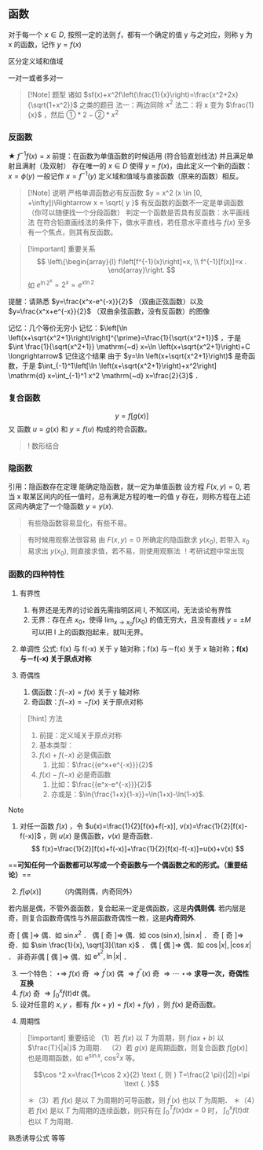 ## 函数
对于每一个 $x \in D$, 按照一定的法则 $f$，都有一个确定的值 y 与之对应，则称 y 为 x 的函数，记作 $y = f(x)$

区分定义域和值域

一对一或者多对一

> [!Note]  题型
> 诸如 $sf(x)+x^2f\left(\frac{1}{x}\right)=\frac{x^2+2x}{\sqrt{1+x^2}}$ 之类的题目
> 法一：两边同除 $x^2$
> 法二：将 x 变为 $\frac{1}{x}$ ，然后 $①*2-②*x^2$

### 反函数
$\bigstar$ $f^{-1}f(x)=x$
前提：在函数为单值函数的时候适用 (符合铅直划线法) 
并且满足单射且满射（及双射）
存在唯一的 $x \in D$ 使得 $y = f(x)$，由此定义一个新的函数：$x= \phi (y)$ 
一般记作 $x=f^{-1}(y)$ 定义域和值域与直接函数（原来的函数）相反。

> [!Note] 说明
>  严格单调函数必有反函数 $y = x^2 (x \in [0, +\infty])\Rightarrow x = \sqrt{ y }$
>  有反函数的函数不一定是单调函数（你可以随便找一个分段函数）
> 判定一个函数是否具有反函数：水平画线法
> 在符合铅直画线法的条件下，做水平直线，若任意水平直线与 $f(x)$ 至多有一个焦点，则其有反函数。

> [!important] 重要关系
>  $$
> \left\{\begin{array}{l}
> f\left[f^{-1}(x)\right]=x, \\
> f^{-1}[f(x)]=x .
> \end{array}\right.
> $$
> 如 $e^{\ln{2}^x} = 2^x = e^{x\ln2}$

提醒：请熟悉 $y=\frac{x^x-e^{-x}}{2}$ （双曲正弦函数）以及 $y=\frac{x^x+e^{-x}}{2}$ （双曲余弦函数，没有反函数）的图像

记忆：几个等价无穷小
记忆：$\left[\ln \left(x+\sqrt{x^2+1}\right)\right]^{\prime}=\frac{1}{\sqrt{x^2+1}}$ ，于是 $\int \frac{1}{\sqrt{x^2+1}} \mathrm{~d} x=\ln \left(x+\sqrt{x^2+1}\right)+C \longrightarrow$ 记住这个结果
由于 $y=\ln \left(x+\sqrt{x^2+1}\right)$ 是奇函数，于是 $\int_{-1}^1\left[\ln \left(x+\sqrt{x^2+1}\right)+x^2\right] \mathrm{d} x=\int_{-1}^1 x^2 \mathrm{~d} x=\frac{2}{3}$ ．


### 复合函数
$$
y=f[g(x)]
$$
又 函数 $u=g(x)$ 和 $y=f(u)$ 构成的符合函数。

> ! 数形结合

### 隐函数
引用：隐函数存在定理
能确定隐函数，就一定为单值函数
设方程 $F(x, y) = 0$, 若当 x 取某区间内的任一值时，总有满足方程的唯一的值 y 存在，则称方程在上述区间内确定了一个隐函数 $y=y(x)$.

> 有些隐函数容易显化，有些不易。

> 有时候用观察法很容易
> 由 $F(x,y)=0$ 所确定的隐函数求 $y(x_{0})$, 若带入 $x_{0}$ 易求出 $y(x_{0})$, 则直接求值，若不易，则使用观察法
> ！考研试题中常出现

### 函数的四种特性

1. 有界性
	1. 有界还是无界的讨论首先需指明区间 I, 不知区间，无法谈论有界性
	2. 无界：存在点 $x_{0}$，使得 $\lim_{ x \to x_{0} }{f(x_{0})}$ 的值无穷大，且没有直线 $y=\pm M$ 可以把 I 上的函数抱起来，就叫无界。

2. 单调性
	公式: f(x) 与 f(-x) 关于 y 轴对称；f(x) 与－f(x) 关于 x 轴对称；**f(x) 与－f(-x) 关于原点对称**

3. 奇偶性
	1. 偶函数：$f(-x)=f(x)$ 关于 y 轴对称
	2. 奇函数：$f(-x)=-f(x)$ 关于原点对称

> [!hint] 方法
> 1. 前提：定义域关于原点对称
> 2. 基本类型：
> 	1. $f(x)+f(-x)$ 必是偶函数
> 		1. 比如：$\frac{{e^x+e^{-x}}}{2}$
> 	2. $f(x)-f(-x)$ 必是奇函数
> 		1. 比如：$\frac{{e^x-e^{-x}}}{2}$
> 		2. 亦或是：$\ln{\frac{1+x}{1-x}}=\ln(1+x)-\ln(1-x)$.

> [!note] 
> 1. 对任一函数 $f(x)$ ，令 $u(x)=\frac{1}{2}[f(x)+f(-x)], v(x)=\frac{1}{2}[f(x)-f(-x)]$ ，则 $u(x)$ 是偶函数，$v(x)$ 是奇函数．
> $$
> f(x)=\frac{1}{2}[f(x)+f(-x)]+\frac{1}{2}[f(x)-f(-x)]=u(x)+v(x)
> $$
> 
> ==**可知任何一个函数都可以写成一个奇函数与一个偶函数之和的形式。（重要结论）**==
> 
> 2. $f[\varphi(x)]$ $\qquad$ （内偶则偶，内奇同外）
> 
> 若内层是偶，不管外面函数，复合起来一定是偶函数，这是**内偶则偶**.
> 若内层是奇，则复合函数奇偶性与外层函数奇偶性一教，这是**内奇同外**.
> 
> 奇 $[$ 偶 $] \Rightarrow$ 偶．如 $\sin x^2$ ．
> 偶 $[$ 奇 $] \Rightarrow$ 偶．如 $\cos (\sin x),|\sin x|$ ．
> 奇 $[$ 奇 $] \Rightarrow$ 奇．如 $\sin \frac{1}{x}, \sqrt[3]{\tan x}$ ．
> 偶 $[$ 偶 $] \Rightarrow$ 偶．如 $\cos |x|,|\cos x|$ ．
> 非奇非偶 $[$ 偶 $] \Rightarrow$ 偶．如 $\mathrm{e}^{x^2}, \ln |x|$ ．
> 
> 3. 一个特色：
> $\star\Longrightarrow$ $f(x)$ 奇 $\Rightarrow f^{\prime}(x)$ 偶 $\Rightarrow f^{\prime \prime}(x)$ 奇 $\Rightarrow \cdots$ 
> $\star\Longrightarrow$ **求导一次，奇偶性互换**
> 4. $f(x)$ 奇 $\Rightarrow \int_0^x f(t) \mathrm{d} t$ 偶。
> 5. 设对任意的 $x, y$ ，都有 $f(x+y)=f(x)+f(y)$ ，则 $f(x)$ 是奇函数。
 

4. 周期性
> [!important] 重要结论
> （1）若 $f(x)$ 以 $T$ 为周期，则 $f(a x+b)$ 以 $\frac{T}{|a|}$ 为周期．
> （2）若 $g(x)$ 是周期函数，则复合函数 $f[g(x)]$ 也是周期函数，如 $\mathrm{e}^{\sin x}, ~ \cos ^2 x$ 等。
> 
> $$\cos ^2 x=\frac{1+\cos 2 x}{2} \text {, 则 } T=\frac{2 \pi}{|2|}=\pi \text {. }$$
> 
> ＊（3）若 $f(x)$ 是以 $T$ 为周期的可导函数，则 $f^{\prime}(x)$ 也以 $T$ 为周期．
> ＊（4）若 $f(x)$ 是以 $T$ 为周期的连续函数，则只有在 $\int_0^T f(x) \mathrm{d} x=0$ 时， $\int_0^x f(t) \mathrm{d} t$ 也以 $T$ 为周期．

熟悉诱导公式
等等
